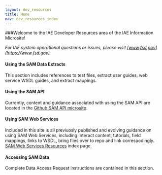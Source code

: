 ```yaml
---
layout: dev_resources
title: Home
nav: dev_resources_index
---
```

###Welcome to the IAE Developer Resources area of the IAE Information Microsite!

_For IAE system operational questions or issues, please visit [www.fsd.gov](https://www.fsd.gov)_

#### Using the SAM Data Extracts
<p>This section includes references to test files, extract user guides, web service WSDL guides, and extract mappings. </p>

#### Using the SAM API
Currently, content and guidance associated with using the SAM API are located in the [Github SAM API microsite](http://gsa.github.io/sam_api/sam).


#### Using SAM Web Services
Included in this site is all previuosly published and evolving guidance on using SAM Web Services, including Interact content, tutorials, field mappings, links to WSDL, bring files over to repo and link correspodingly. 
[SAM Web Services Resources](Using_SAM_web_services_resources.md) index page.

#### Accessing SAM Data
Complete Data Access Request instructions are contained in this section.




